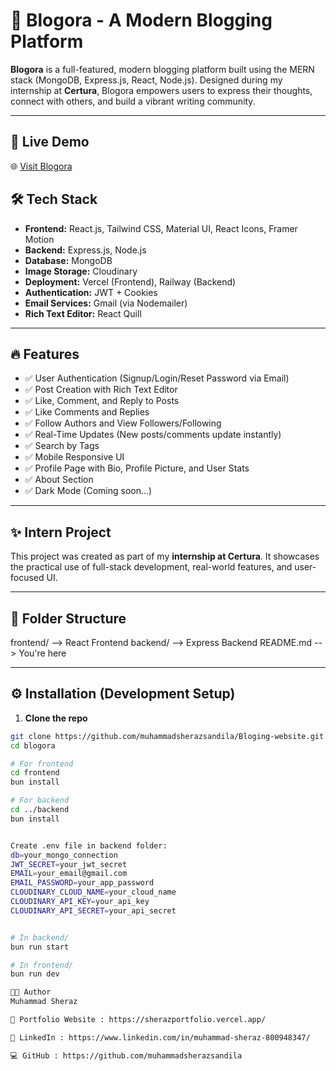 # 📝 Blogora - A Modern Blogging Platform

**Blogora** is a full-featured, modern blogging platform built using the MERN stack (MongoDB, Express.js, React, Node.js). Designed during my internship at **Certura**, Blogora empowers users to express their thoughts, connect with others, and build a vibrant writing community.

---

## 🚀 Live Demo

🌐 [Visit Blogora](https://blogorablogs.vercel.app/)

## 🛠️ Tech Stack

- **Frontend:** React.js, Tailwind CSS, Material UI, React Icons, Framer Motion
- **Backend:** Express.js, Node.js
- **Database:** MongoDB
- **Image Storage:** Cloudinary
- **Deployment:** Vercel (Frontend), Railway (Backend)
- **Authentication:** JWT + Cookies
- **Email Services:** Gmail (via Nodemailer)
- **Rich Text Editor:** React Quill

---

## 🔥 Features

- ✅ User Authentication (Signup/Login/Reset Password via Email)
- ✅ Post Creation with Rich Text Editor
- ✅ Like, Comment, and Reply to Posts
- ✅ Like Comments and Replies
- ✅ Follow Authors and View Followers/Following
- ✅ Real-Time Updates (New posts/comments update instantly)
- ✅ Search by Tags
- ✅ Mobile Responsive UI
- ✅ Profile Page with Bio, Profile Picture, and User Stats
- ✅ About Section
- ✅ Dark Mode (Coming soon...)

---

## ✨ Intern Project

This project was created as part of my **internship at Certura**. It showcases the practical use of full-stack development, real-world features, and user-focused UI.

---

## 📁 Folder Structure
frontend/ --> React Frontend
backend/ --> Express Backend
README.md --> You're here


---

## ⚙️ Installation (Development Setup)

1. **Clone the repo**
```bash
git clone https://github.com/muhammadsherazsandila/Bloging-website.git
cd blogora

# For frontend
cd frontend
bun install

# For backend
cd ../backend
bun install


Create .env file in backend folder:
db=your_mongo_connection
JWT_SECRET=your_jwt_secret
EMAIL=your_email@gmail.com
EMAIL_PASSWORD=your_app_password
CLOUDINARY_CLOUD_NAME=your_cloud_name
CLOUDINARY_API_KEY=your_api_key
CLOUDINARY_API_SECRET=your_api_secret


# In backend/
bun run start

# In frontend/
bun run dev

👨‍💻 Author
Muhammad Sheraz

🔗 Portfolio Website : https://sherazportfolio.vercel.app/

💼 LinkedIn : https://www.linkedin.com/in/muhammad-sheraz-800948347/

💻 GitHub : https://github.com/muhammadsherazsandila




